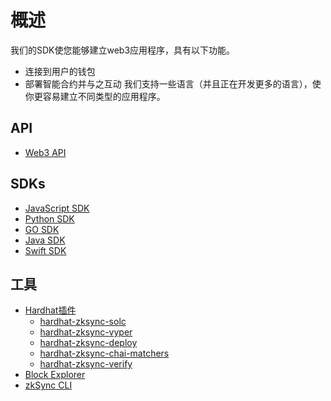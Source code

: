 # 概述

我们的SDK使您能够建立web3应用程序，具有以下功能。

- 连接到用户的钱包
- 部署智能合约并与之互动
  我们支持一些语言（并且正在开发更多的语言），使你更容易建立不同类型的应用程序。

## API

- [Web3 API](./api.md)

## SDKs

- [JavaScript SDK](./js)
- [Python SDK](./python/getting-started.md)
- [GO SDK](./go/getting-started.md)
- [Java SDK](./java/getting-started.md)
- [Swift SDK](./swift/getting-started.md)

## 工具

- [Hardhat插件](./hardhat)
  - [hardhat-zksync-solc](./hardhat/hardhat-zksync-solc.md)
  - [hardhat-zksync-vyper](./hardhat/hardhat-zksync-vyper.md)
  - [hardhat-zksync-deploy](./hardhat/hardhat-zksync-deploy.md)
  - [hardhat-zksync-chai-matchers](./hardhat/hardhat-zksync-chai-matchers.md)
  - [hardhat-zksync-verify](./hardhat/hardhat-zksync-verify.md)
- [Block Explorer](./tools/block-explorer/)
- [zkSync CLI](./tools/zksync-cli/)
